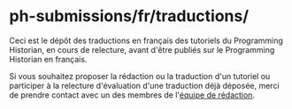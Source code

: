 # ph-submissions/fr/traductions/

Ceci est le dépôt des traductions en français des tutoriels du Programming Historian, en cours de relecture, avant d'être publiés sur le Programming Historian en français.

Si vous souhaitez proposer la rédaction ou la traduction d'un tutoriel ou participer à la relecture d'évaluation d'une traduction déjà déposée, merci de prendre contact avec un des membres de l'[équipe de rédaction](https://programminghistorian.org/fr/equipe-projet#programming-historian-en-fran%C3%A7ais). 
